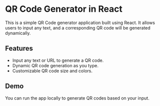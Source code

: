 # QR Code Generator in React

This is a simple QR Code generator application built using React. It allows users to input any text, and a corresponding QR code will be generated dynamically.

## Features

- Input any text or URL to generate a QR code.
- Dynamic QR code generation as you type.
- Customizable QR code size and colors.

## Demo

You can run the app locally to generate QR codes based on your input.